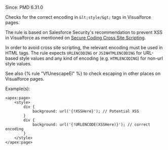 Since: PMD 6.31.0

Checks for the correct encoding in `&lt;style/&gt;` tags in Visualforce pages.

The rule is based on Salesforce Security's recommendation to prevent XSS in Visualforce as mentioned
on [Secure Coding Cross Site Scripting](https://developer.salesforce.com/docs/atlas.en-us.secure_coding_guide.meta/secure_coding_guide/secure_coding_cross_site_scripting.htm).

In order to avoid cross site scripting, the relevant encoding must be used in HTML tags. The rule expects
`URLENCODING` or `JSINHTMLENCODING` for URL-based style values and any kind of encoding
(e.g. `HTMLENCODING`) for non-url style values.

See also {% rule &quot;VfUnescapeEl&quot; %} to check escaping in other places on Visualforce pages.

Example(s):
```
<apex:page>
    <style>
        div {
            background: url('{!XSSHere}'); // Potential XSS
        }
        div {
            background: url('{!URLENCODE(XSSHere)}'); // correct encoding
        }
    </style>
</apex:page>
```
